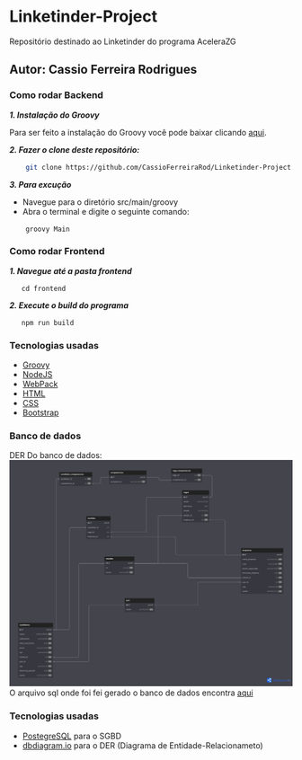 # Linketinder-Project
Repositório destinado ao Linketinder do programa AceleraZG
## Autor: Cassio Ferreira Rodrigues

### Como rodar Backend
***1. Instalação do Groovy*** 

Para ser feito a instalação do Groovy você pode baixar clicando [aqui](https://groovy.apache.org/download.html).

***2. Fazer o clone deste repositório:***
```bash
    git clone https://github.com/CassioFerreiraRod/Linketinder-Project.git
``` 

***3. Para excução***  

* Navegue para o diretório src/main/groovy
* Abra o terminal e digite o seguinte comando:
```shell
    groovy Main
```
### Como rodar Frontend
***1. Navegue até a pasta frontend*** 
```shell
   cd frontend
``` 
***2. Execute o build do programa*** 
```shell
   npm run build
``` 

### Tecnologias usadas
* [Groovy](http://www.groovy-lang.org)
* [NodeJS](https://nodejs.org/en)
* [WebPack](https://webpack.js.org)
* [HTML](https://developer.mozilla.org/pt-BR/docs/Web/HTML)
* [CSS](https://developer.mozilla.org/pt-BR/docs/Learn/Getting_started_with_the_web/CSS_basics)
* [Bootstrap](https://getbootstrap.com)

### Banco de dados
DER Do banco de dados:
![MER do Banco de Dados](postgresql/Linketinder_der.png)
O arquivo sql onde foi fei gerado o banco de dados encontra [aqui](postgresql/linketinder_postgres.sql)
### Tecnologias usadas
* [PostegreSQL](https://www.postgresql.org/) para o SGBD
* [dbdiagram.io](https://dbdiagram.io/home) para o DER (Diagrama de Entidade-Relacionameto)
